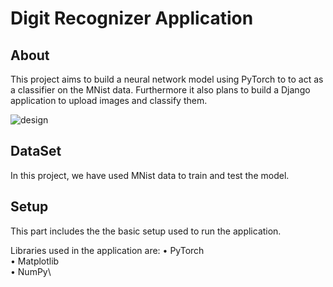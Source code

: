# Digit Recognizer Application
 


## About

This project aims to build a neural network model using PyTorch to to act as a classifier on the MNist data. Furthermore it also plans to build a Django application to upload images and classify them.  

![design](images/architecture.png)

## DataSet
In this project, we have used MNist data to train and test the model.


## Setup
This part includes the the basic setup used to run the application.

Libraries used in the application are:
•	PyTorch\
•	Matplotlib\
•	NumPy\










